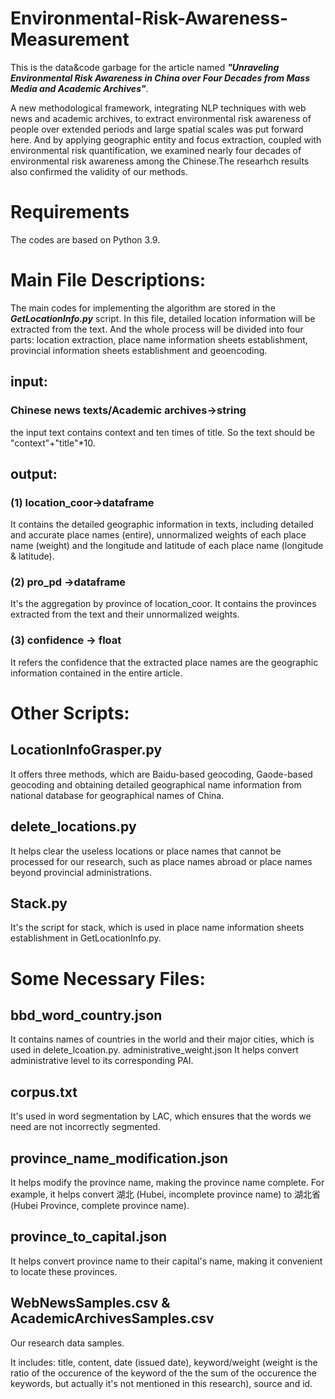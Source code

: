 # Environmental-Risk-Awareness-Measurement
This is the data&code garbage for the article named ***"Unraveling Environmental Risk Awareness in China over Four Decades from Mass Media and Academic Archives"***.

A new methodological framework, integrating NLP techniques with web news and academic archives, to extract environmental risk awareness of people over extended periods and large spatial scales was put forward here. And by applying geographic entity and focus extraction, coupled with environmental risk quantification, we examined nearly four decades of environmental risk awareness among the Chinese.The researhch results also confirmed the validity of our methods.

# Requirements
The codes are based on Python 3.9. 

# Main File Descriptions:
The main codes for implementing the algorithm are stored in the ***GetLocationInfo.py*** script.
In this file, detailed location information will be extracted from the text. And the whole process will be divided into four parts: location  extraction, place name information sheets establishment, provincial information sheets establishment and geoencoding.

## input: 
### Chinese news texts/Academic archives->string
the input text contains context and ten times of title. So the text should be "context"+"title"*10.

## output: 
### (1) location_coor->dataframe
It contains the detailed geographic information in texts, including detailed and accurate place names (entire), unnormalized weights of each place name (weight) and the longitude and latitude of each place name (longitude & latitude).
### (2) pro_pd ->dataframe
It's the aggregation by province of location_coor. It contains the provinces extracted from the text and their unnormalized weights.
### (3) confidence -> float
It refers the confidence that the extracted place names are the geographic information contained in the entire article.

# Other Scripts:
## LocationInfoGrasper.py
It offers three methods, which are Baidu-based geocoding, Gaode-based geocoding and obtaining detailed geographical name information from national database for geographical names of China. 
## delete_locations.py
It helps clear the useless locations or place names that cannot be processed for our research, such as place names abroad or place names beyond provincial administrations.
## Stack.py
It's the script for stack, which is used in place name information sheets establishment in GetLocationInfo.py.

# Some Necessary Files:
## bbd_word_country.json
It contains names of countries in the world and their major cities, which is used in delete_lcoation.py.
administrative_weight.json
It helps convert administrative level to its corresponding PAI.
## corpus.txt
It's used in word segmentation by LAC, which ensures that the words we need are not incorrectly segmented.
## province_name_modification.json
It helps modify the province name, making the province name complete. For example, it helps convert 湖北 (Hubei, incomplete province name)  to 湖北省 (Hubei Province, complete province name).   
## province_to_capital.json
It helps convert province name to their capital's name, making it convenient to locate these provinces.
## WebNewsSamples.csv & AcademicArchivesSamples.csv
Our research data samples.

It includes: title, content, date (issued date), keyword/weight (weight is the ratio of the occurence of the keyword of the the sum of the occurence the keywords, but actually it's not mentioned in this research), source and id.

